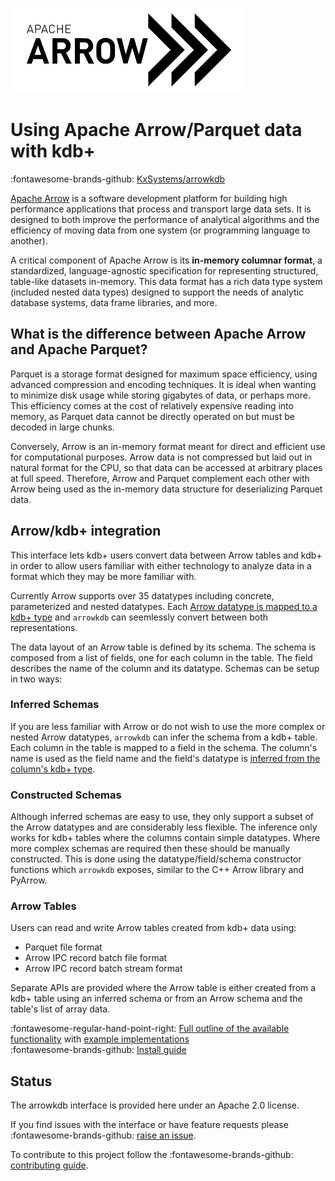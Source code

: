 ![Arrow](../img/apache_arrow.png)
# Using Apache Arrow/Parquet data with kdb+

:fontawesome-brands-github:
[KxSystems/arrowkdb](https://github.com/KxSystems/arrowkdb)



[Apache Arrow](https://arrow.apache.org/) is a software development platform for building high performance applications that process and transport large data sets. It is designed to both improve the performance of analytical algorithms and the efficiency of moving data from one system (or programming language to another).

A critical component of Apache Arrow is its **in-memory columnar format**, a standardized, language-agnostic specification for representing structured, table-like datasets in-memory. This data format has a rich data type system (included nested data types) designed to support the needs of analytic database systems, data frame libraries, and more.



## What is the difference between Apache Arrow and Apache Parquet?

Parquet is a storage format designed for maximum space efficiency, using advanced compression and encoding techniques. It is ideal when wanting  to minimize disk usage while storing gigabytes of data, or perhaps more. This efficiency comes at the cost of relatively expensive reading into memory, as Parquet data cannot be directly operated on but must be  decoded in large chunks.

Conversely, Arrow is an in-memory format meant for direct and efficient use for computational purposes. Arrow data is not compressed but laid out in  natural format for the CPU, so that data can be accessed at arbitrary places at full speed.  Therefore, Arrow and Parquet complement each other with Arrow being used as the in-memory data structure for deserializing Parquet data.



## Arrow/kdb+ integration

This interface lets kdb+ users convert data between Arrow tables and kdb+ in order to allow users familiar with either technology to analyze data in a format which they may be more familiar with.  

Currently Arrow supports over 35 datatypes including concrete, parameterized and nested datatypes.  Each [Arrow datatype is mapped to a kdb+ type](arrow-types.md) and `arrowkdb` can seemlessly convert between both representations.

The data layout of an Arrow table is defined by its schema.  The schema is composed from a list of fields, one for each column in the table.  The field  describes the name of the column and its datatype.  Schemas can be setup in two ways:

### Inferred Schemas

If you are less familiar with Arrow or do not wish to use the more complex or nested Arrow datatypes, `arrowkdb` can infer the schema from a kdb+ table.  Each column in the table is mapped to a field in the schema.  The column's name is used as the field name and the field's datatype is [inferred from the column's kdb+ type](arrow-types/#inferred-datatypes).

### Constructed Schemas

Although inferred schemas are easy to use, they only support a subset of the Arrow datatypes and are considerably less flexible.  The inference only works for kdb+ tables where the columns contain simple datatypes.  Where more complex schemas are required then these should be manually constructed.  This is done using the datatype/field/schema constructor functions which `arrowkdb` exposes, similar to the C++ Arrow library and PyArrow.

### Arrow Tables

Users can read and write Arrow tables created from kdb+ data using:

- Parquet file format
- Arrow IPC record batch file format
- Arrow IPC record batch stream format

Separate APIs are provided where the Arrow table is either created from a kdb+ table using an inferred schema or from an Arrow schema and the table's list of array data.

:fontawesome-regular-hand-point-right:
[Full outline of the available functionality](reference.md)
with [example implementations](examples.md)
<br>
:fontawesome-brands-github:
[Install guide](https://github.com/KxSystems/arrowkdb#installation)

## Status

The arrowkdb interface is provided here under an Apache 2.0 license.

If you find issues with the interface or have feature requests please 
:fontawesome-brands-github:
[raise an issue](https://github.com/KxSystems/arrowkdb/issues). 

To contribute to this project follow the 
:fontawesome-brands-github:
[contributing guide](https://github.com/KxSystems/arrowkdb/blob/master/CONTRIBUTING.md).